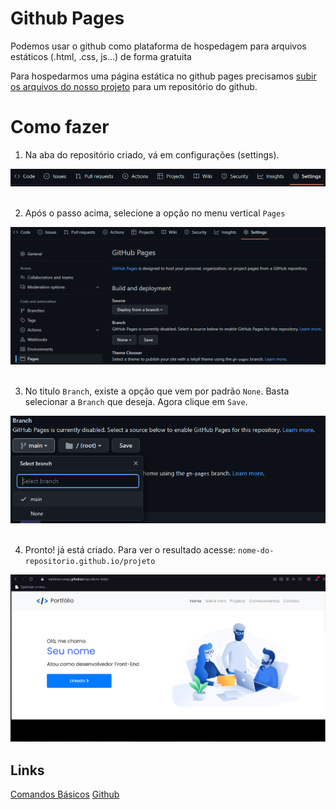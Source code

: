 # Github Pages
Podemos usar o github como plataforma de hospedagem para arquivos estáticos (.html, .css, js...) de forma gratuita

 
Para hospedarmos uma página estática no github pages precisamos [subir os arquivos do nosso projeto](/usando_git_github/03_adicionando_arquivos.md) para um repositório do github.

# Como fazer

1. Na aba do repositório criado, vá em configurações (settings).

<img src="../assets/github-pages-01.png" title="Configurações" alt="Configurações"/>

<br/>
<br/>

2. Após o passo acima, selecione a opção no menu vertical ``` Pages ``` 

<img src="../assets/github-pages-02.png" title="Pages" alt="Pages"/>

<br/>
<br/>

3. No titulo ``` Branch ```, existe a opção que vem por padrão ``` None ```. Basta selecionar a  ``` Branch ``` que deseja. Agora clique em ``` Save ```.

<img src="../assets/github-pages-03.png" title="Branch" alt="Branch"/>

<br/>
<br/>

4. Pronto! já está criado. Para ver o resultado acesse: ```nome-do-repositorio.github.io/projeto```

<img src="../assets/github-pages-04.png" title="Repositório Git Pages" alt="Repositório Git Pages"/>

## Links
[Comandos Básicos](/introducao/03_comandos_basicos.md)
[Github](/usando_git_github/03_adicionando_arquivos.md)
